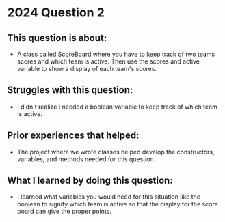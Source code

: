 # 2024 Question 2

## This question is about:
- A class called ScoreBoard where you have to keep track of two teams scores and which team is active. Then use the scores and active variable to show a display of each team's scores.

## Struggles with this question:
- I didn't realize I needed a boolean variable to keep track of which team is active.

## Prior experiences that helped:
- The project where we wrote classes helped develop the constructors, variables, and methods needed for this question.

## What I learned by doing this question:
- I learned what variables you would need for this situation like the boolean to signify which team is active so that the display for the score board can give the proper points.
